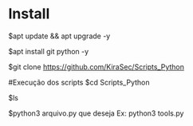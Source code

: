 # Install
$apt update && apt upgrade -y

$apt install git python -y

$git clone https://github.com/KiraSec/Scripts_Python

#Execução dos scripts
$cd Scripts_Python

$ls

$python3 arquivo.py que deseja
Ex: python3 tools.py
